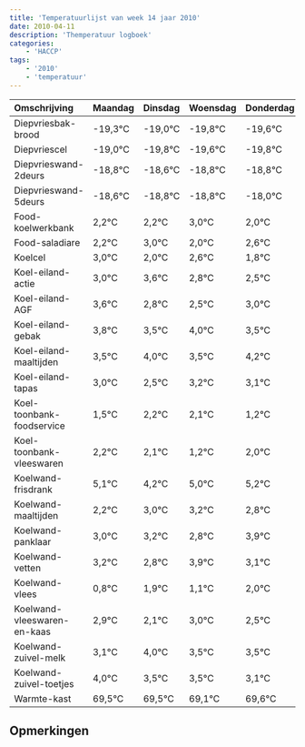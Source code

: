 ```yaml
---
title: 'Temperatuurlijst van week 14 jaar 2010'
date: 2010-04-11
description: 'Themperatuur logboek'
categories:
    - 'HACCP'
tags:
    - '2010'
    - 'temperatuur'
---
```

|Omschrijving|Maandag|Dinsdag|Woensdag|Donderdag|Vrijdag|Zaterdag|Zondag|
|:---|:---|:---|:---|:---|:---|:---|:---|
|Diepvriesbak-brood|-19,3°C|-19,0°C|-19,8°C|-19,6°C|-19,8°C|-19,8°C|-19,0°C|
|Diepvriescel|-19,0°C|-19,8°C|-19,6°C|-19,8°C|-19,8°C|-19,0°C|-20,0°C|
|Diepvrieswand-2deurs|-18,8°C|-18,6°C|-18,8°C|-18,8°C|-18,0°C|-19,0°C|-18,4°C|
|Diepvrieswand-5deurs|-18,6°C|-18,8°C|-18,8°C|-18,0°C|-19,0°C|-18,4°C|-19,2°C|
|Food-koelwerkbank|2,2°C|2,2°C|3,0°C|2,0°C|2,6°C|1,8°C|1,5°C|
|Food-saladiare|2,2°C|3,0°C|2,0°C|2,6°C|1,8°C|1,5°C|2,0°C|
|Koelcel|3,0°C|2,0°C|2,6°C|1,8°C|1,5°C|2,0°C|1,5°C|
|Koel-eiland-actie|3,0°C|3,6°C|2,8°C|2,5°C|3,0°C|2,5°C|3,2°C|
|Koel-eiland-AGF|3,6°C|2,8°C|2,5°C|3,0°C|2,5°C|3,2°C|3,1°C|
|Koel-eiland-gebak|3,8°C|3,5°C|4,0°C|3,5°C|4,2°C|4,1°C|3,2°C|
|Koel-eiland-maaltijden|3,5°C|4,0°C|3,5°C|4,2°C|4,1°C|3,2°C|4,0°C|
|Koel-eiland-tapas|3,0°C|2,5°C|3,2°C|3,1°C|2,2°C|3,0°C|3,2°C|
|Koel-toonbank-foodservice|1,5°C|2,2°C|2,1°C|1,2°C|2,0°C|2,2°C|1,8°C|
|Koel-toonbank-vleeswaren|2,2°C|2,1°C|1,2°C|2,0°C|2,2°C|1,8°C|2,9°C|
|Koelwand-frisdrank|5,1°C|4,2°C|5,0°C|5,2°C|4,8°C|5,9°C|5,1°C|
|Koelwand-maaltijden|2,2°C|3,0°C|3,2°C|2,8°C|3,9°C|3,1°C|4,0°C|
|Koelwand-panklaar|3,0°C|3,2°C|2,8°C|3,9°C|3,1°C|4,0°C|3,5°C|
|Koelwand-vetten|3,2°C|2,8°C|3,9°C|3,1°C|4,0°C|3,5°C|3,5°C|
|Koelwand-vlees|0,8°C|1,9°C|1,1°C|2,0°C|1,5°C|1,5°C|1,1°C|
|Koelwand-vleeswaren-en-kaas|2,9°C|2,1°C|3,0°C|2,5°C|2,5°C|2,1°C|2,6°C|
|Koelwand-zuivel-melk|3,1°C|4,0°C|3,5°C|3,5°C|3,1°C|3,6°C|2,5°C|
|Koelwand-zuivel-toetjes|4,0°C|3,5°C|3,5°C|3,1°C|3,6°C|2,5°C|3,1°C|
|Warmte-kast|69,5°C|69,5°C|69,1°C|69,6°C|68,5°C|69,1°C|68,8°C|

## Opmerkingen



